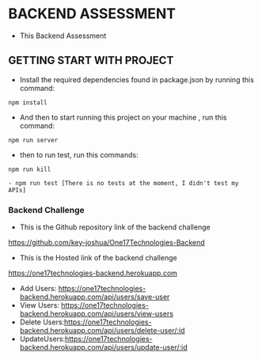 # BACKEND ASSESSMENT

- This Backend Assessment


## GETTING START WITH PROJECT

- Install the required dependencies found in package.json by running this command:
 ```
npm install
 ```
- And then to start running  this project on your machine , run this command:
 ```
npm run server
 ```
- then to run test, run this commands:
 ```
npm run kill
```
 ```
- npm run test [There is no tests at the moment, I didn't test my APIs]
```

### Backend Challenge

- This is the Github repository link of the backend challenge 

https://github.com/key-joshua/One17Technologies-Backend

- This is the Hosted link of the backend challenge 

https://one17technologies-backend.herokuapp.com


- Add Users: https://one17technologies-backend.herokuapp.com/api/users/save-user
- View Users: https://one17technologies-backend.herokuapp.com/api/users/view-users
- Delete Users:https://one17technologies-backend.herokuapp.com/api/users/delete-user/:id
- UpdateUsers:https://one17technologies-backend.herokuapp.com/api/users/update-user/:id



